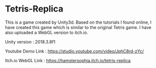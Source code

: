# Tetris-Replica
 This is a game created by Unity3d. Based on the tutorials I found online, I have created this game which is similar to the original Tetris game. I have also uploaded a WebGL version to itch.io.

Unity version : 2018.3.8f1

Youtube Demo Link : https://studio.youtube.com/video/JphC8rd-zYc/

Itch.io WebGL Link : https://hamstersophia.itch.io/tetris-replica
